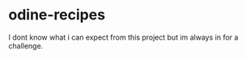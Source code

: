 # odine-recipes

I dont know what i can expect from this project but im always in for a challenge.

